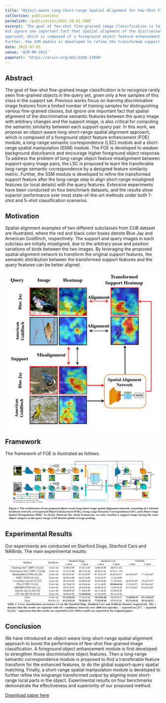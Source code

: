 ```yaml
---
title: "Object-aware Long-short-range Spatial Alignment for Few-Shot Fine-Grained Image Classification"
collection: publications
permalink: /publication/2021-10-01-JADF
excerpt: 'The goal of few-shot fine-grained image classification is to recognize rarely seen fine-grained objects in the query set, given only a few samples of this class in the support set. Previous works focus on learning discriminative image features from a limited number of training samples for distinguishing various fine-grained classes,
but ignore one important fact that spatial alignment of the discriminative semantic features between the query image with arbitrary changes and the support image, is also critical for computing the semantic similarity between each support-query pair. In this work, we propose an object-aware long-short-range spatial alignment
approach, which is composed of a foreground object feature enhancement (FOE) module, a long-range semantic correspondence (LSC) module and a short-range spatial manipulation (SSM) module. The FOE is developed to weaken background disturbance and encourage higher foreground object response. To address the problem of long-range object feature misalignment between support-query image pairs, the LSC is proposed to learn the transferable long-range semantic correspondence by a designed feature similarity metric.
Further, the SSM module is developed to refine the transformed support feature after the long-range step to align short-range misaligned features (or local details) with the query features. Extensive experiments have been conducted on four benchmark datasets, and the results show superior performance over most state-of-the-art methods under both 1-shot and 5-shot classification scenarios.'
date: 2021-07-01
venue: 'ACM MM-2021'
paperurl: 'https://arxiv.org/abs/2108.13098'
---
```


## Abstract
The goal of few-shot fine-grained image classification is to recognize rarely seen fine-grained objects in the query set, given only a few samples of this class in the support set. Previous works focus on learning discriminative image features from a limited number of training samples for distinguishing various fine-grained classes,
but ignore one important fact that spatial alignment of the discriminative semantic features between the query image with arbitrary changes and the support image, is also critical for computing the semantic similarity between each support-query pair. In this work, we propose an object-aware long-short-range spatial alignment
approach, which is composed of a foreground object feature enhancement (FOE) module, a long-range semantic correspondence (LSC) module and a short-range spatial manipulation (SSM) module. The FOE is developed to weaken background disturbance and encourage higher foreground object response. To address the problem of long-range object feature misalignment between support-query image pairs, the LSC is proposed to learn the transferable long-range semantic correspondence by a designed feature similarity metric.
Further, the SSM module is developed to refine the transformed support feature after the long-range step to align short-range misaligned features (or local details) with the query features. Extensive experiments have been conducted on four benchmark datasets, and the results show superior performance over most state-of-the-art methods under both 1-shot and 5-shot classification scenarios.

## Motivation
Spatial alignment examples of two different subclasses from CUB dataset are illustrated, where the red and black color boxes denote Blue Jay and American Goldfinch, respectively. The support and query images in each subclass are initially misaligned, due to the arbitrary pose and position variations of birds between the two images. By leveraging the proposed spatial alignment network to transform the original support features, the semantic distribution between the transformed support features and the query features can be better aligned.

<img src='/images/foe-motivation.png'>

## Framework
The framework of FOE is illustrated as follows.

<img src='/images/foe-framework.png'>

## Experimental Results
Our experiments are conducted on Stanford Dogs, Stanford Cars and NABirds. The main experimental results:

<img src='/images/foe-exp.png'>

## Conclusion
We have introduced an object-aware long-short-range spatial alignment approach to boost the performance of few-shot fine-grained image classification. A foreground object enhancement module is first developed to strengthen those discriminative object features. Then a long-range semantic correspondence module is proposed to find a transferable feature transform for the enhanced features, to do the global support-query spatial matching. Finally, a short-range spatial manipulation module is developed to further refine the longrange transformed output by aligning more short-range local parts in the object. Experimental results on four benchmarks demonstrate the effectiveness and superiority of our proposed method.


[Download paper here](https://arxiv.org/abs/2108.13098)